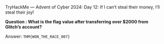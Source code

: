 TryHackMe — Advent of Cyber 2024: Day 12: If I can’t steal their money, I’ll steal their joy!

**Question : What is the flag value after transferring over $2000 from Glitch’s account?**

Answer: `THM{WON_THE_RACE_007}`
